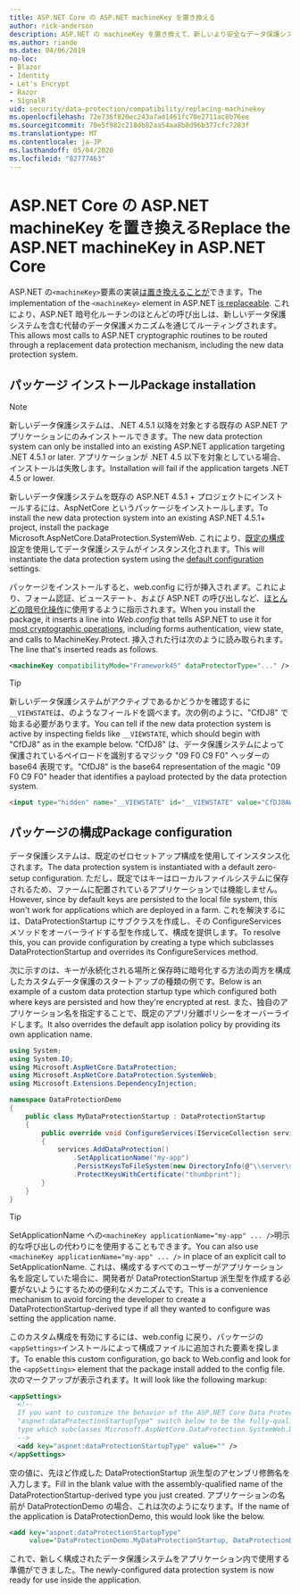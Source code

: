 ```yaml
---
title: ASP.NET Core の ASP.NET machineKey を置き換える
author: rick-anderson
description: ASP.NET の machineKey を置き換えて、新しいより安全なデータ保護システムを使用できるようにする方法について説明します。
ms.author: riande
ms.date: 04/06/2019
no-loc:
- Blazor
- Identity
- Let's Encrypt
- Razor
- SignalR
uid: security/data-protection/compatibility/replacing-machinekey
ms.openlocfilehash: 72e736f820ec243a7ad1461fc70e2711ac8b76ee
ms.sourcegitcommit: 70e5f982c218db82aa54aa8b8d96b377cfc7283f
ms.translationtype: MT
ms.contentlocale: ja-JP
ms.lasthandoff: 05/04/2020
ms.locfileid: "82777463"
---
```

# <a name="replace-the-aspnet-machinekey-in-aspnet-core"></a><span data-ttu-id="c973c-103">ASP.NET Core の ASP.NET machineKey を置き換える</span><span class="sxs-lookup"><span data-stu-id="c973c-103">Replace the ASP.NET machineKey in ASP.NET Core</span></span>

<a name="compatibility-replacing-machinekey"></a>

<span data-ttu-id="c973c-104">ASP.NET の`<machineKey>`要素の実装[は置き換えることが](https://blogs.msdn.microsoft.com/webdev/2012/10/23/cryptographic-improvements-in-asp-net-4-5-pt-2/)できます。</span><span class="sxs-lookup"><span data-stu-id="c973c-104">The implementation of the `<machineKey>` element in ASP.NET [is replaceable](https://blogs.msdn.microsoft.com/webdev/2012/10/23/cryptographic-improvements-in-asp-net-4-5-pt-2/).</span></span> <span data-ttu-id="c973c-105">これにより、ASP.NET 暗号化ルーチンのほとんどの呼び出しは、新しいデータ保護システムを含む代替のデータ保護メカニズムを通じてルーティングされます。</span><span class="sxs-lookup"><span data-stu-id="c973c-105">This allows most calls to ASP.NET cryptographic routines to be routed through a replacement data protection mechanism, including the new data protection system.</span></span>

## <a name="package-installation"></a><span data-ttu-id="c973c-106">パッケージ インストール</span><span class="sxs-lookup"><span data-stu-id="c973c-106">Package installation</span></span>

> [!NOTE]
> <span data-ttu-id="c973c-107">新しいデータ保護システムは、.NET 4.5.1 以降を対象とする既存の ASP.NET アプリケーションにのみインストールできます。</span><span class="sxs-lookup"><span data-stu-id="c973c-107">The new data protection system can only be installed into an existing ASP.NET application targeting .NET 4.5.1 or later.</span></span> <span data-ttu-id="c973c-108">アプリケーションが .NET 4.5 以下を対象としている場合、インストールは失敗します。</span><span class="sxs-lookup"><span data-stu-id="c973c-108">Installation will fail if the application targets .NET 4.5 or lower.</span></span>

<span data-ttu-id="c973c-109">新しいデータ保護システムを既存の ASP.NET 4.5.1 + プロジェクトにインストールするには、AspNetCore というパッケージをインストールします。</span><span class="sxs-lookup"><span data-stu-id="c973c-109">To install the new data protection system into an existing ASP.NET 4.5.1+ project, install the package Microsoft.AspNetCore.DataProtection.SystemWeb.</span></span> <span data-ttu-id="c973c-110">これにより、[既定の構成](xref:security/data-protection/configuration/default-settings)設定を使用してデータ保護システムがインスタンス化されます。</span><span class="sxs-lookup"><span data-stu-id="c973c-110">This will instantiate the data protection system using the [default configuration](xref:security/data-protection/configuration/default-settings) settings.</span></span>

<span data-ttu-id="c973c-111">パッケージをインストールすると、web.config に行が挿入され*ます*。これにより、フォーム認証、ビューステート、および ASP.NET の呼び出しなど、[ほとんどの暗号化操作](https://blogs.msdn.microsoft.com/webdev/2012/10/23/cryptographic-improvements-in-asp-net-4-5-pt-2/)に使用するように指示されます。</span><span class="sxs-lookup"><span data-stu-id="c973c-111">When you install the package, it inserts a line into *Web.config* that tells ASP.NET to use it for [most cryptographic operations](https://blogs.msdn.microsoft.com/webdev/2012/10/23/cryptographic-improvements-in-asp-net-4-5-pt-2/), including forms authentication, view state, and calls to MachineKey.Protect.</span></span> <span data-ttu-id="c973c-112">挿入された行は次のように読み取られます。</span><span class="sxs-lookup"><span data-stu-id="c973c-112">The line that's inserted reads as follows.</span></span>

```xml
<machineKey compatibilityMode="Framework45" dataProtectorType="..." />
```

>[!TIP]
> <span data-ttu-id="c973c-113">新しいデータ保護システムがアクティブであるかどうかを確認するに`__VIEWSTATE`は、のようなフィールドを調べます。次の例のように、"CfDJ8" で始まる必要があります。</span><span class="sxs-lookup"><span data-stu-id="c973c-113">You can tell if the new data protection system is active by inspecting fields like `__VIEWSTATE`, which should begin with "CfDJ8" as in the example below.</span></span> <span data-ttu-id="c973c-114">"CfDJ8" は、データ保護システムによって保護されているペイロードを識別するマジック "09 F0 C9 F0" ヘッダーの base64 表現です。</span><span class="sxs-lookup"><span data-stu-id="c973c-114">"CfDJ8" is the base64 representation of the magic "09 F0 C9 F0" header that identifies a payload protected by the data protection system.</span></span>

```html
<input type="hidden" name="__VIEWSTATE" id="__VIEWSTATE" value="CfDJ8AWPr2EQPTBGs3L2GCZOpk...">
```

## <a name="package-configuration"></a><span data-ttu-id="c973c-115">パッケージの構成</span><span class="sxs-lookup"><span data-stu-id="c973c-115">Package configuration</span></span>

<span data-ttu-id="c973c-116">データ保護システムは、既定のゼロセットアップ構成を使用してインスタンス化されます。</span><span class="sxs-lookup"><span data-stu-id="c973c-116">The data protection system is instantiated with a default zero-setup configuration.</span></span> <span data-ttu-id="c973c-117">ただし、既定ではキーはローカルファイルシステムに保存されるため、ファームに配置されているアプリケーションでは機能しません。</span><span class="sxs-lookup"><span data-stu-id="c973c-117">However, since by default keys are persisted to the local file system, this won't work for applications which are deployed in a farm.</span></span> <span data-ttu-id="c973c-118">これを解決するには、DataProtectionStartup にサブクラスを作成し、その ConfigureServices メソッドをオーバーライドする型を作成して、構成を提供します。</span><span class="sxs-lookup"><span data-stu-id="c973c-118">To resolve this, you can provide configuration by creating a type which subclasses DataProtectionStartup and overrides its ConfigureServices method.</span></span>

<span data-ttu-id="c973c-119">次に示すのは、キーが永続化される場所と保存時に暗号化する方法の両方を構成したカスタムデータ保護のスタートアップの種類の例です。</span><span class="sxs-lookup"><span data-stu-id="c973c-119">Below is an example of a custom data protection startup type which configured both where keys are persisted and how they're encrypted at rest.</span></span> <span data-ttu-id="c973c-120">また、独自のアプリケーション名を指定することで、既定のアプリ分離ポリシーをオーバーライドします。</span><span class="sxs-lookup"><span data-stu-id="c973c-120">It also overrides the default app isolation policy by providing its own application name.</span></span>

```csharp
using System;
using System.IO;
using Microsoft.AspNetCore.DataProtection;
using Microsoft.AspNetCore.DataProtection.SystemWeb;
using Microsoft.Extensions.DependencyInjection;

namespace DataProtectionDemo
{
    public class MyDataProtectionStartup : DataProtectionStartup
    {
        public override void ConfigureServices(IServiceCollection services)
        {
            services.AddDataProtection()
                .SetApplicationName("my-app")
                .PersistKeysToFileSystem(new DirectoryInfo(@"\\server\share\myapp-keys\"))
                .ProtectKeysWithCertificate("thumbprint");
        }
    }
}
```

>[!TIP]
> <span data-ttu-id="c973c-121">SetApplicationName への`<machineKey applicationName="my-app" ... />`明示的な呼び出しの代わりにを使用することもできます。</span><span class="sxs-lookup"><span data-stu-id="c973c-121">You can also use `<machineKey applicationName="my-app" ... />` in place of an explicit call to SetApplicationName.</span></span> <span data-ttu-id="c973c-122">これは、構成するすべてのユーザーがアプリケーション名を設定していた場合に、開発者が DataProtectionStartup 派生型を作成する必要がないようにするための便利なメカニズムです。</span><span class="sxs-lookup"><span data-stu-id="c973c-122">This is a convenience mechanism to avoid forcing the developer to create a DataProtectionStartup-derived type if all they wanted to configure was setting the application name.</span></span>

<span data-ttu-id="c973c-123">このカスタム構成を有効にするには、web.config に戻り、パッケージの`<appSettings>`インストールによって構成ファイルに追加された要素を探します。</span><span class="sxs-lookup"><span data-stu-id="c973c-123">To enable this custom configuration, go back to Web.config and look for the `<appSettings>` element that the package install added to the config file.</span></span> <span data-ttu-id="c973c-124">次のマークアップが表示されます。</span><span class="sxs-lookup"><span data-stu-id="c973c-124">It will look like the following markup:</span></span>

```xml
<appSettings>
  <!--
  If you want to customize the behavior of the ASP.NET Core Data Protection stack, set the
  "aspnet:dataProtectionStartupType" switch below to be the fully-qualified name of a
  type which subclasses Microsoft.AspNetCore.DataProtection.SystemWeb.DataProtectionStartup.
  -->
  <add key="aspnet:dataProtectionStartupType" value="" />
</appSettings>
```

<span data-ttu-id="c973c-125">空の値に、先ほど作成した DataProtectionStartup 派生型のアセンブリ修飾名を入力します。</span><span class="sxs-lookup"><span data-stu-id="c973c-125">Fill in the blank value with the assembly-qualified name of the DataProtectionStartup-derived type you just created.</span></span> <span data-ttu-id="c973c-126">アプリケーションの名前が DataProtectionDemo の場合、これは次のようになります。</span><span class="sxs-lookup"><span data-stu-id="c973c-126">If the name of the application is DataProtectionDemo, this would look like the below.</span></span>

```xml
<add key="aspnet:dataProtectionStartupType"
     value="DataProtectionDemo.MyDataProtectionStartup, DataProtectionDemo" />
```

<span data-ttu-id="c973c-127">これで、新しく構成されたデータ保護システムをアプリケーション内で使用する準備ができました。</span><span class="sxs-lookup"><span data-stu-id="c973c-127">The newly-configured data protection system is now ready for use inside the application.</span></span>
